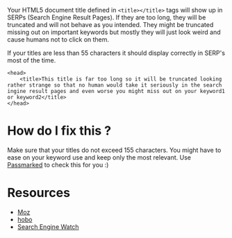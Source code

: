 Your HTML5 document title defined in `<title></title>` tags will show up in SERPs (Search Engine Result Pages). If they are too long, they will be truncated and will not behave as you intended. They might be truncated missing out on important keywords but mostly they will just look weird and cause humans not to click on them.

If your titles are less than 55 characters it should display correctly in SERP's most of the time.

```
<head>
	<title>This title is far too long so it will be truncated looking rather strange so that no human would take it seriously in the search ingine result pages and even worse you might miss out on your keyword1 or keyword2</title>
</head>
```

# How do I fix this ?

Make sure that your titles do not exceed 155 characters. You might have to ease on your keyword use and keep only the most relevant. Use [Passmarked](http://passmarked.com) to check this for you :)

# Resources

* [Moz](https://moz.com/learn/seo/title-tag)
* [hobo](http://www.hobo-web.co.uk/title-tags/)
* [Search Engine Watch](https://searchenginewatch.com/sew/how-to/2154469/write-title-tags-search-engine-optimization)
